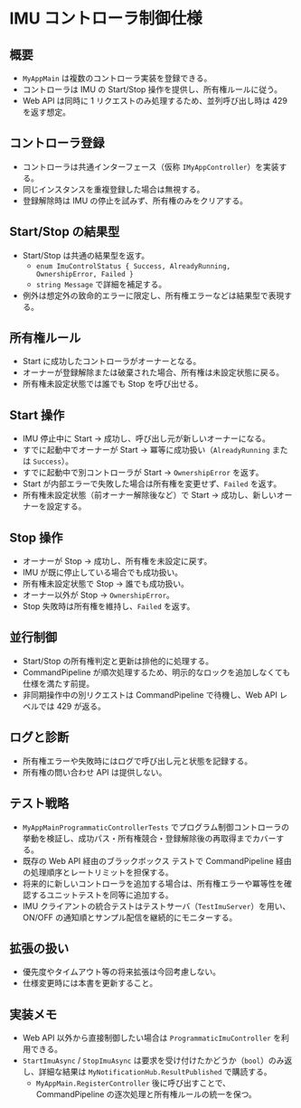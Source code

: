 # IMU コントローラ制御仕様

## 概要
- `MyAppMain` は複数のコントローラ実装を登録できる。
- コントローラは IMU の Start/Stop 操作を提供し、所有権ルールに従う。
- Web API は同時に 1 リクエストのみ処理するため、並列呼び出し時は 429 を返す想定。

## コントローラ登録
- コントローラは共通インターフェース（仮称 `IMyAppController`）を実装する。
- 同じインスタンスを重複登録した場合は無視する。
- 登録解除時は IMU の停止を試みず、所有権のみをクリアする。

## Start/Stop の結果型
- Start/Stop は共通の結果型を返す。
  - `enum ImuControlStatus { Success, AlreadyRunning, OwnershipError, Failed }`
  - `string Message` で詳細を補足する。
- 例外は想定外の致命的エラーに限定し、所有権エラーなどは結果型で表現する。

## 所有権ルール
- Start に成功したコントローラがオーナーとなる。
- オーナーが登録解除または破棄された場合、所有権は未設定状態に戻る。
- 所有権未設定状態では誰でも Stop を呼び出せる。

## Start 操作
- IMU 停止中に Start → 成功し、呼び出し元が新しいオーナーになる。
- すでに起動中でオーナーが Start → 冪等に成功扱い（`AlreadyRunning` または `Success`）。
- すでに起動中で別コントローラが Start → `OwnershipError` を返す。
- Start が内部エラーで失敗した場合は所有権を変更せず、`Failed` を返す。
- 所有権未設定状態（前オーナー解除後など）で Start → 成功し、新しいオーナーを設定する。

## Stop 操作
- オーナーが Stop → 成功し、所有権を未設定に戻す。
- IMU が既に停止している場合でも成功扱い。
- 所有権未設定状態で Stop → 誰でも成功扱い。
- オーナー以外が Stop → `OwnershipError`。
- Stop 失敗時は所有権を維持し、`Failed` を返す。

## 並行制御
- Start/Stop の所有権判定と更新は排他的に処理する。
- CommandPipeline が順次処理するため、明示的なロックを追加しなくても仕様を満たす前提。
- 非同期操作中の別リクエストは CommandPipeline で待機し、Web API レベルでは 429 が返る。

## ログと診断
- 所有権エラーや失敗時にはログで呼び出し元と状態を記録する。
- 所有権の問い合わせ API は提供しない。

## テスト戦略
- `MyAppMainProgrammaticControllerTests` でプログラム制御コントローラの挙動を検証し、成功パス・所有権競合・登録解除後の再取得までカバーする。
- 既存の Web API 経由のブラックボックス テストで CommandPipeline 経由の処理順序とレートリミットを担保する。
- 将来的に新しいコントローラを追加する場合は、所有権エラーや冪等性を確認するユニットテストを同等に追加する。
- IMU クライアントの統合テストはテストサーバ（`TestImuServer`）を用い、ON/OFF の通知順とサンプル配信を継続的にモニターする。

## 拡張の扱い
- 優先度やタイムアウト等の将来拡張は今回考慮しない。
- 仕様変更時には本書を更新すること。

## 実装メモ
- Web API 以外から直接制御したい場合は `ProgrammaticImuController` を利用できる。
- `StartImuAsync` / `StopImuAsync` は要求を受け付けたかどうか（`bool`）のみ返し、詳細な結果は `MyNotificationHub.ResultPublished` で購読する。
  - `MyAppMain.RegisterController` 後に呼び出すことで、CommandPipeline の逐次処理と所有権ルールの統一を保つ。
